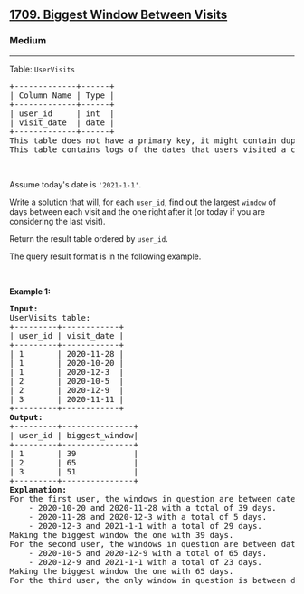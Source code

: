 <h2><a href="https://leetcode.com/problems/biggest-window-between-visits/">1709. Biggest Window Between Visits</a></h2><h3>Medium</h3><hr><p>Table: <code>UserVisits</code></p>

<pre>
+-------------+------+
| Column Name | Type |
+-------------+------+
| user_id     | int  |
| visit_date  | date |
+-------------+------+
This table does not have a primary key, it might contain duplicate rows.
This table contains logs of the dates that users visited a certain retailer.
</pre>

<p>&nbsp;</p>

<p>Assume today&#39;s date is <code>&#39;2021-1-1&#39;</code>.</p>

<p>Write a solution that will, for each <code>user_id</code>, find out the largest <code>window</code> of days between each visit and the one right after it (or today if you are considering the last visit).</p>

<p>Return the result table ordered by <code>user_id</code>.</p>

<p>The query result format is in the following example.</p>

<p>&nbsp;</p>
<p><strong class="example">Example 1:</strong></p>

<pre>
<strong>Input:</strong> 
UserVisits table:
+---------+------------+
| user_id | visit_date |
+---------+------------+
| 1       | 2020-11-28 |
| 1       | 2020-10-20 |
| 1       | 2020-12-3  |
| 2       | 2020-10-5  |
| 2       | 2020-12-9  |
| 3       | 2020-11-11 |
+---------+------------+
<strong>Output:</strong> 
+---------+---------------+
| user_id | biggest_window|
+---------+---------------+
| 1       | 39            |
| 2       | 65            |
| 3       | 51            |
+---------+---------------+
<strong>Explanation:</strong> 
For the first user, the windows in question are between dates:
    - 2020-10-20 and 2020-11-28 with a total of 39 days. 
    - 2020-11-28 and 2020-12-3 with a total of 5 days. 
    - 2020-12-3 and 2021-1-1 with a total of 29 days.
Making the biggest window the one with 39 days.
For the second user, the windows in question are between dates:
    - 2020-10-5 and 2020-12-9 with a total of 65 days.
    - 2020-12-9 and 2021-1-1 with a total of 23 days.
Making the biggest window the one with 65 days.
For the third user, the only window in question is between dates 2020-11-11 and 2021-1-1 with a total of 51 days.
</pre>
